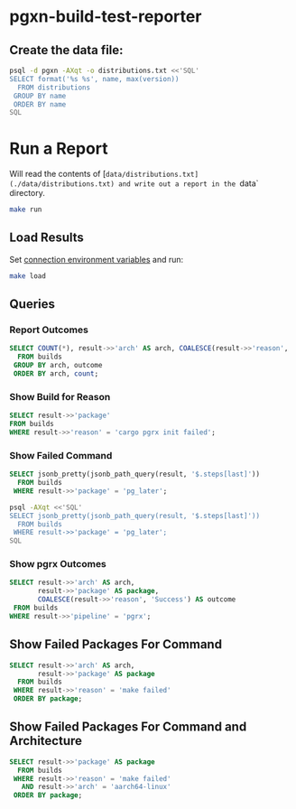 # pgxn-build-test-reporter

## Create the data file:

``` sh
psql -d pgxn -AXqt -o distributions.txt <<'SQL'
SELECT format('%s %s', name, max(version))
  FROM distributions
 GROUP BY name
 ORDER BY name
SQL
```

# Run a Report

Will read the contents of [`data/distributions.txt](./data/distributions.txt)
and write out a report in the `data` directory.

```sh
make run
```

## Load Results

Set [connection environment variables] and run:

```sh
make load
```

## Queries

### Report Outcomes

``` sql
SELECT COUNT(*), result->>'arch' AS arch, COALESCE(result->>'reason', 'Success') AS outcome
  FROM builds
 GROUP BY arch, outcome
 ORDER BY arch, count;
```

### Show Build for Reason

``` sql
SELECT result->>'package'
FROM builds
WHERE result->>'reason' = 'cargo pgrx init failed';
```

### Show Failed Command

``` sql
SELECT jsonb_pretty(jsonb_path_query(result, '$.steps[last]'))
  FROM builds
 WHERE result->>'package' = 'pg_later';
```

```sh
psql -AXqt <<'SQL'
SELECT jsonb_pretty(jsonb_path_query(result, '$.steps[last]'))
  FROM builds
 WHERE result->>'package' = 'pg_later';
SQL
```

### Show pgrx Outcomes

```sql
SELECT result->>'arch' AS arch,
       result->>'package' AS package,
       COALESCE(result->>'reason', 'Success') AS outcome
 FROM builds
WHERE result->>'pipeline' = 'pgrx';
```

## Show Failed Packages For Command

``` sql
SELECT result->>'arch' AS arch,
       result->>'package' AS package
  FROM builds
 WHERE result->>'reason' = 'make failed'
 ORDER BY package;
 ```

## Show Failed Packages For Command and Architecture

``` sql
SELECT result->>'package' AS package
  FROM builds
 WHERE result->>'reason' = 'make failed'
   AND result->>'arch' = 'aarch64-linux'
 ORDER BY package;
```

  [connection environment variables]: https://www.postgresql.org/docs/current/libpq-envars.html
